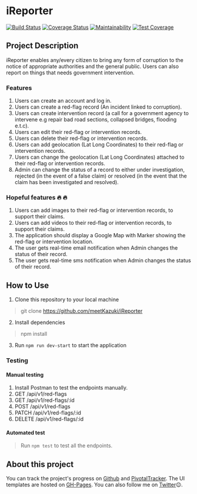 # iReporter

[![Build Status](https://travis-ci.org/meetKazuki/iReporter.svg?branch=develop)](https://travis-ci.org/meetKazuki/iReporter)
[![Coverage Status](https://coveralls.io/repos/github/meetKazuki/iReporter/badge.svg?branch=develop)](https://coveralls.io/github/meetKazuki/iReporter?branch=develop)
[![Maintainability](https://api.codeclimate.com/v1/badges/116de88787dcce4de78a/maintainability)](https://codeclimate.com/github/meetKazuki/iReporter/maintainability)
[![Test Coverage](https://api.codeclimate.com/v1/badges/116de88787dcce4de78a/test_coverage)](https://codeclimate.com/github/meetKazuki/iReporter/test_coverage)

## Project Description
iReporter enables any/every citizen to bring any form of corruption to the notice of appropriate authorities and the
general public. Users can also report on things that needs government intervention.

### Features
1. Users can create an account and log in.
2. Users can create a red-flag record (An incident linked to corruption).
3. Users can create intervention record (a call for a government agency to intervene e.g repair bad road sections, collapsed bridges, flooding e.t.c).
4. Users can edit their red-flag or intervention records.
5. Users can delete their red-flag or intervention records.
6. Users can add geolocation (Lat Long Coordinates) to their red-flag or intervention records.
7. Users can change the geolocation (Lat Long Coordinates) attached to their red-flag or intervention records.
8. Admin can change the status of a record to either under investigation, rejected (in the event of a false claim) or resolved (in the event that the claim has been investigated and resolved).

### Hopeful features 🔥 🔥
1. Users can add images to their red-flag or intervention records, to support their claims.
2. Users can add videos to their red-flag or intervention records, to support their claims.
3. The application should display a Google Map with Marker showing the red-flag or intervention location.
4. The user gets real-time email notification when Admin changes the status of their record.
5. The user gets real-time sms notification when Admin changes the status of their record.

## How to Use
1. Clone this repository to your local machine
> git clone https://github.com/meetKazuki/iReporter
2. Install dependencies
> npm install
3. Run `npm run dev-start` to start the application

### Testing
#### Manual testing
1. Install Postman to test the endpoints manually.
2. GET /api/v1/red-flags
3. GET /api/v1/red-flags/:id
4. POST /api/v1/red-flags
6. PATCH /api/v1/red-flags/:id
7. DELETE /api/v1/red-flags/:id

#### Automated test
> Run `npm test` to test all the endpoints.

## About this project
You can track the project's progress on [Github](https://github.com/meetKazuki/iReporter) and [PivotalTracker](https://www.pivotaltracker.com/n/projects/2226873). The UI templates are hosted on [GH-Pages](https://meetkazuki.github.io/iReporter/). You can also follow me on [Twitter](https://twitter.com/meetKazuki)😉.
